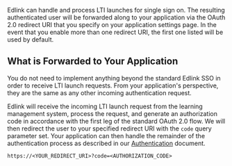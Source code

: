 Edlink can handle and process LTI launches for single sign on.
The resulting authenticated user will be forwarded along to your application via the OAuth 2.0 redirect URI that you specify on your application settings page.
In the event that you enable more than one redirect URI, the first one listed will be used by default.

<!-- ## Generating LTI Launch Links -->

## What is Forwarded to Your Application

You do not need to implement anything beyond the standard Edlink SSO in order to receive LTI launch requests. From your application's perspective, they are
the same as any other incoming authentication request.

Edlink will receive the incoming LTI launch request from the learning management system, process the
request, and generate an authorization code in accordance with the first leg of the standard OAuth 2.0 flow. We will then redirect the user to your specified
redirect URI with the `code` query parameter set. Your application can then handle the remainder of the authentication process as described in our [Authentication](/docs/guides/v1.0/authentication) document.

```
https://<YOUR_REDIRECT_URI>?code=<AUTHORIZATION_CODE>
```

